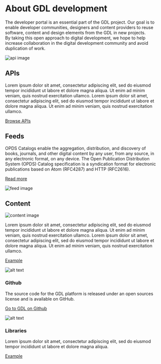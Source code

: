 <cover>

# About GDL development

The developer portal is an essential part of the GDL project. Our goal is to enable developer communities, designers and content providers to reuse software, content and design elements from the GDL in new projects.\
By taking this open approach to digital development, we hope to help increase collaboration in the digital development community and avoid duplication of work.

</cover>

<section>

![api image](/images/rose.png)

## APIs

Lorem ipsum dolor sit amet, consectetur adipiscing elit, sed do eiusmod tempor incididunt ut labore et dolore magna aliqua. Ut enim ad minim veniam, quis nostrud exercitation ullamco. Lorem ipsum dolor sit amet, consectetur adipiscing elit, sed do eiusmod tempor incididunt ut labore et dolore magna aliqua. Ut enim ad minim veniam, quis nostrud exercitation ullamco.

[Browse APIs](/browse)

</section>

<section invert="yes">

## Feeds

OPDS Catalogs enable the aggregation, distribution, and discovery of books, journals, and other digital content by any user, from any source, in any electronic format, on any device. The Open Publication Distribution System (OPDS) Catalog specification is a syndication format for electronic publications based on Atom (RFC4287) and HTTP (RFC2616).

[Read more](/feeds)

![feed image](/images/philly.png)

</section>
<section>

## Content

![content image](/images/panico.png)

Lorem ipsum dolor sit amet, consectetur adipiscing elit, sed do eiusmod tempor incididunt ut labore et dolore magna aliqua. Ut enim ad minim veniam, quis nostrud exercitation ullamco. Lorem ipsum dolor sit amet, consectetur adipiscing elit, sed do eiusmod tempor incididunt ut labore et dolore magna aliqua. Ut enim ad minim veniam, quis nostrud exercitation ullamco.

[Example](/example)

</section>

<grid>
<griditem divider="yes">
<gridheader>

![alt text](/images/github.svg)

### Github

</gridheader>

The source code for the GDL platform is released under an open sources license and is available on GitHub.

[Go to GDL on Github](https://github.com/GlobalDigitalLibraryio/)

</griditem>
<griditem>

<gridheader>

![alt text](/images/librarybooks.svg)

### Libraries

</gridheader>

Lorem ipsum dolor sit amet, consectetur adipiscing elit, sed do eiusmod tempor incididunt ut labore et dolore magna aliqua.

[Example](/example)

</griditem>
</grid>
